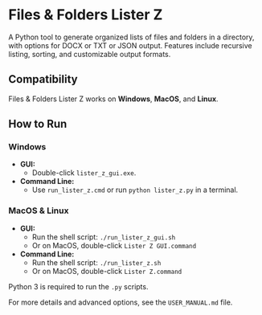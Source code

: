 # Files & Folders Lister Z
A Python tool to generate organized lists of files and folders in a directory, with options for DOCX or TXT or JSON output. Features include recursive listing, sorting, and customizable output formats.

## Compatibility
Files & Folders Lister Z works on **Windows**, **MacOS**, and **Linux**.

## How to Run

### Windows
- **GUI:** 
    - Double-click `lister_z_gui.exe`.
- **Command Line:** 
    - Use `run_lister_z.cmd` or run `python lister_z.py` in a terminal.

### MacOS & Linux
- **GUI:**
	- Run the shell script: `./run_lister_z_gui.sh`
	- Or on MacOS, double-click `Lister Z GUI.command`
- **Command Line:**
	- Run the shell script: `./run_lister_z.sh`
	- Or on MacOS, double-click `Lister Z.command`

Python 3 is required to run the `.py` scripts.

For more details and advanced options, see the `USER_MANUAL.md` file.
